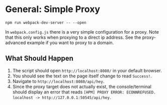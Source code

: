 # General: Simple Proxy

```console
npm run webpack-dev-server -- --open
```

In `webpack.config.js` there is a very simple configuration for a proxy. Note that this only works when proxying to a direct ip address. See the proxy-advanced example if you want to proxy to a domain.

## What Should Happen

1. The script should open `http://localhost:8080/` in your default browser.
2. You should see the text on the page itself change to read `Success!`.
3. Navigate to `http://localhost:8080/api/hey`.
4. Since the proxy target does not actually exist, the console/terminal should
   display an error that reads
   `[HPM] PROXY ERROR: ECONNREFUSED. localhost -> http://127.0.0.1:50545/api/hey`.
